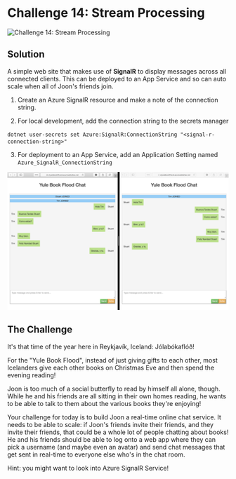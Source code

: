 # Challenge 14: Stream Processing

![Challenge 14: Stream Processing](https://res.cloudinary.com/jen-looper/image/upload/v1575488631/images/challenge-14_zuvzci.jpg)

## Solution

A simple web site that makes use of **SignalR** to display messages across all connected clients. This can be deployed to an App Service and so can auto scale when all of Joon's friends join.

1. Create an Azure SignalR resource and make a note of the connection string.

2. For local development, add the connection string to the secrets manager
```
dotnet user-secrets set Azure:SignalR:ConnectionString "<signal-r-connection-string>"
```

3. For deployment to an App Service, add an Application Setting named `Azure_SignalR_ConnectionString`

![Sample](images/chat.png)

## The Challenge

It's that time of the year here in Reykjavík, Iceland: Jólabókaflóð!

For the "Yule Book Flood", instead of just giving gifts to each other, most Icelanders give each other books on Christmas Eve and then spend the evening reading!

Joon is too much of a social butterfly to read by himself all alone, though. While he and his friends are all sitting in their own homes reading, he wants to be able to talk to them about the various books they're enjoying!

Your challenge for today is to build Joon a real-time online chat service. It needs to be able to scale: if Joon's friends invite their friends, and they invite their friends, that could be a whole lot of people chatting about books! He and his friends should be able to log onto a web app where they can pick a username (and maybe even an avatar) and send chat messages that get sent in real-time to everyone else who's in the chat room.

Hint: you might want to look into Azure SignalR Service!
